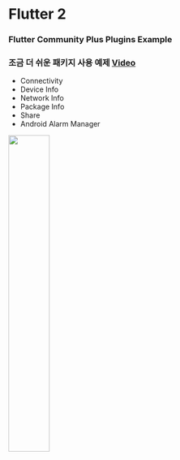 # Flutter 2

### Flutter Community Plus Plugins Example
### 조금 더 쉬운 패키지 사용 예제 [Video](https://youtube.com/playlist?list=PLIKnSA4GMR4M6BB7cJnP64hrfMh2aM68d)
- Connectivity
- Device Info
- Network Info
- Package Info
- Share
- Android Alarm Manager

<img width="40%" src="https://user-images.githubusercontent.com/56661529/110337397-3db31500-8069-11eb-977b-aaf87509112e.png" />
